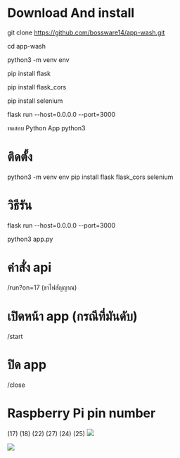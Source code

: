# Download And install
git clone https://github.com/bossware14/app-wash.git

cd app-wash

python3 -m venv env

pip install flask

pip install flask_cors

pip install selenium

flask run --host=0.0.0.0 --port=3000



ทดสอบ Python App
python3
# ติดตั้ง
python3 -m venv env
pip install flask flask_cors selenium

# วิธีรัน  
flask run --host=0.0.0.0 --port=3000
 
python3 app.py

# คำสั่ง api
/run?on=17 (ขาไฟสัญญาณ)
# เปิดหน้า app (กรณีที่มันดับ)
/start
# ปิด app
/close

# Raspberry Pi pin number
(17)
(18)
(22)
(27)
(24)
(25)
<img src="https://miro.medium.com/v2/resize:fit:828/format:webp/0*m8yp9LASmibk4IVu.png">

<img src="https://miro.medium.com/v2/resize:fit:828/format:webp/0*j5wvpTn4VIDd5RsR.png">
